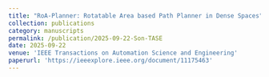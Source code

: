 ```yaml
---
title: "RoA-Planner: Rotatable Area based Path Planner in Dense Spaces"
collection: publications
category: manuscripts
permalink: /publication/2025-09-22-Son-TASE
date: 2025-09-22
venue: 'IEEE Transactions on Automation Science and Engineering'
paperurl: 'https://ieeexplore.ieee.org/document/11175463'
---
```

